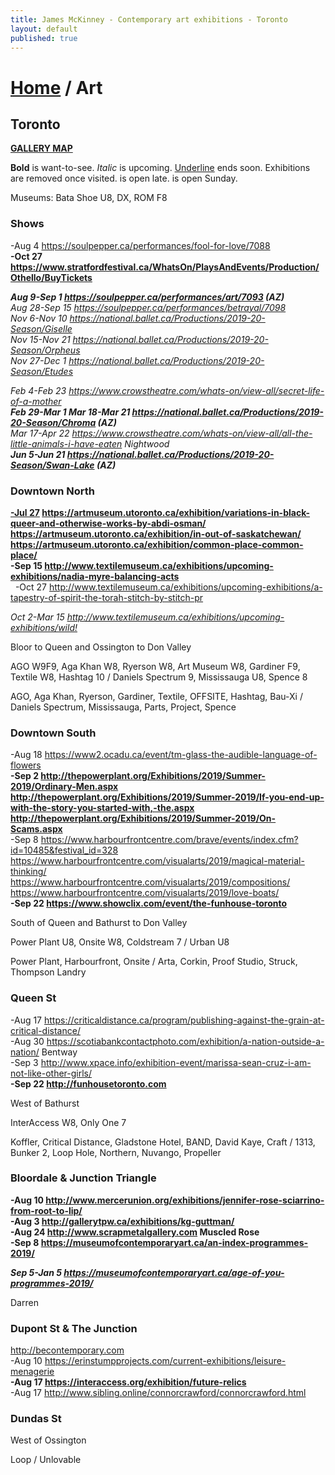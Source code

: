 ```yaml
---
title: James McKinney - Contemporary art exhibitions - Toronto
layout: default
published: true
---
```


# [Home](/) / Art

## Toronto

**[GALLERY MAP](https://www.google.com/maps/d/u/0/edit?mid=1sMiga7vQsqWdqEVQCqHsxjX2jeU)**

<span class="glyphicon glyphicon-info-sign" aria-hidden="true"></span> <strong>Bold</strong> is want-to-see. <em>Italic</em> is upcoming. <u>Underline</u> ends soon. Exhibitions are removed once visited. <span class="glyphicon glyphicon-time" aria-hidden="true"></span> is open late. <span class="glyphicon glyphicon-calendar" aria-hidden="true"></span> is open Sunday.

<span class="glyphicon glyphicon-calendar" aria-hidden="true"></span> <span class="glyphicon glyphicon-time" aria-hidden="true"></span> Museums: Bata Shoe U8, DX, ROM F8

### Shows

-Aug 4 <https://soulpepper.ca/performances/fool-for-love/7088>  
**-Oct 27 <https://www.stratfordfestival.ca/WhatsOn/PlaysAndEvents/Production/Othello/BuyTickets>**  

_**Aug 9-Sep 1 <https://soulpepper.ca/performances/art/7093> (AZ)**_  
_Aug 28-Sep 15 <https://soulpepper.ca/performances/betrayal/7098>_  
_Nov 6-Nov 10 <https://national.ballet.ca/Productions/2019-20-Season/Giselle>_  
_Nov 15-Nov 21 <https://national.ballet.ca/Productions/2019-20-Season/Orpheus>_  
_Nov 27-Dec 1 <https://national.ballet.ca/Productions/2019-20-Season/Etudes>_  

_Feb 4-Feb 23 <https://www.crowstheatre.com/whats-on/view-all/secret-life-of-a-mother>_  
_**Feb 29-Mar 1 Mar 18-Mar 21 <https://national.ballet.ca/Productions/2019-20-Season/Chroma> (AZ)**_  
_Mar 17-Apr 22 <https://www.crowstheatre.com/whats-on/view-all/all-the-little-animals-i-have-eaten> Nightwood_  
_**Jun 5-Jun 21 <https://national.ballet.ca/Productions/2019-20-Season/Swan-Lake> (AZ)**_  

### Downtown North

**<u>-Jul 27</u> <https://artmuseum.utoronto.ca/exhibition/variations-in-black-queer-and-otherwise-works-by-abdi-osman/> <https://artmuseum.utoronto.ca/exhibition/in-out-of-saskatchewan/> <https://artmuseum.utoronto.ca/exhibition/common-place-common-place/>**  
**-Sep 15 <http://www.textilemuseum.ca/exhibitions/upcoming-exhibitions/nadia-myre-balancing-acts>**  
  -Oct 27 <http://www.textilemuseum.ca/exhibitions/upcoming-exhibitions/a-tapestry-of-spirit-the-torah-stitch-by-stitch-pr>  

_Oct 2-Mar 15 <http://www.textilemuseum.ca/exhibitions/upcoming-exhibitions/wild!>_  

<span class="glyphicon glyphicon-info-sign" aria-hidden="true"></span> Bloor to Queen and Ossington to Don Valley

<span class="glyphicon glyphicon-time" aria-hidden="true"></span> AGO W9F9, Aga Khan W8, Ryerson W8, Art Museum W8, Gardiner F9, Textile W8, Hashtag 10 / Daniels Spectrum 9, Mississauga U8, Spence 8

<span class="glyphicon glyphicon-calendar" aria-hidden="true"></span> AGO, Aga Khan, Ryerson, Gardiner, Textile, OFFSITE, Hashtag, Bau-Xi / Daniels Spectrum, Mississauga, Parts, Project, Spence

### Downtown South

-Aug 18 <https://www2.ocadu.ca/event/tm-glass-the-audible-language-of-flowers>  
**-Sep 2 <http://thepowerplant.org/Exhibitions/2019/Summer-2019/Ordinary-Men.aspx> <http://thepowerplant.org/Exhibitions/2019/Summer-2019/If-you-end-up-with-the-story-you-started-with,-the.aspx> <http://thepowerplant.org/Exhibitions/2019/Summer-2019/On-Scams.aspx>**  
-Sep 8 <https://www.harbourfrontcentre.com/brave/events/index.cfm?id=10485&festival_id=328> <https://www.harbourfrontcentre.com/visualarts/2019/magical-material-thinking/> <https://www.harbourfrontcentre.com/visualarts/2019/compositions/> <https://www.harbourfrontcentre.com/visualarts/2019/love-boats/>  
**-Sep 22 <https://www.showclix.com/event/the-funhouse-toronto>**  

<span class="glyphicon glyphicon-info-sign" aria-hidden="true"></span> South of Queen and Bathurst to Don Valley

<span class="glyphicon glyphicon-time" aria-hidden="true"></span> Power Plant U8, Onsite W8, Coldstream 7 / Urban U8

<span class="glyphicon glyphicon-calendar" aria-hidden="true"></span> Power Plant, Harbourfront, Onsite / Arta, Corkin, Proof Studio, Struck, Thompson Landry

### Queen St

-Aug 17 <https://criticaldistance.ca/program/publishing-against-the-grain-at-critical-distance/>  
-Aug 30 <https://scotiabankcontactphoto.com/exhibition/a-nation-outside-a-nation/> Bentway  
-Sep 3 <http://www.xpace.info/exhibition-event/marissa-sean-cruz-i-am-not-like-other-girls/>  
**-Sep 22 <http://funhousetoronto.com>**  

<span class="glyphicon glyphicon-info-sign" aria-hidden="true"></span> West of Bathurst

<span class="glyphicon glyphicon-time" aria-hidden="true"></span> InterAccess W8, Only One 7

<span class="glyphicon glyphicon-calendar" aria-hidden="true"></span> Koffler, Critical Distance, Gladstone Hotel, BAND, David Kaye, Craft / 1313, Bunker 2, Loop Hole, Northern, Nuvango, Propeller

### Bloordale & Junction Triangle

**-Aug 10 <http://www.mercerunion.org/exhibitions/jennifer-rose-sciarrino-from-root-to-lip/>**  
**-Aug 3 <http://gallerytpw.ca/exhibitions/kg-guttman/>**  
**-Aug 24 <http://www.scrapmetalgallery.com> Muscled Rose**  
**-Sep 8 <https://museumofcontemporaryart.ca/an-index-programmes-2019/>**  

_**Sep 5-Jan 5 <https://museumofcontemporaryart.ca/age-of-you-programmes-2019/>**_  

<span class="glyphicon glyphicon-calendar" aria-hidden="true"></span> Darren

### Dupont St & The Junction

<http://becontemporary.com>  
-Aug 10 <https://erinstumpprojects.com/current-exhibitions/leisure-menagerie>  
**-Aug 17 <https://interaccess.org/exhibition/future-relics>**  
-Aug 17 <http://www.sibling.online/connorcrawford/connorcrawford.html>  

### Dundas St

<span class="glyphicon glyphicon-info-sign" aria-hidden="true"></span> West of Ossington

<span class="glyphicon glyphicon-calendar" aria-hidden="true"></span> Loop / Unlovable
